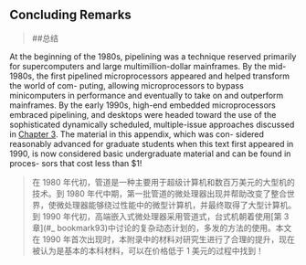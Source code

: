 ## Concluding Remarks

> ##总结

At the beginning of the 1980s, pipelining was a technique reserved primarily for supercomputers and large multimillion-dollar mainframes. By the mid-1980s, the first pipelined microprocessors appeared and helped transform the world of com- puting, allowing microprocessors to bypass minicomputers in performance and eventually to take on and outperform mainframes. By the early 1990s, high-end embedded microprocessors embraced pipelining, and desktops were headed toward the use of the sophisticated dynamically scheduled, multiple-issue approaches discussed in [Chapter 3](#_bookmark93). The material in this appendix, which was con- sidered reasonably advanced for graduate students when this text first appeared in 1990, is now considered basic undergraduate material and can be found in proces- sors that cost less than $1!

> 在 1980 年代初，管道是一种主要用于超级计算机和数百万美元的大型机的技术。到 1980 年代中期，第一批管道的微处理器出现并帮助改变了整合世界，使微处理器能够绕过性能中的微型计算机，并最终取得了大型计算机。到 1990 年代初，高端嵌入式微处理器采用管道式，台式机朝着使用[第 3 章](#_ bookmark93)中讨论的复杂动态计划的，多发的方法的使用。本文在 1990 年首次出现时，本附录中的材料对研究生进行了合理的提升，现在被认为是基本的本科材料，可以在价格低于 1 美元的过程中找到！
